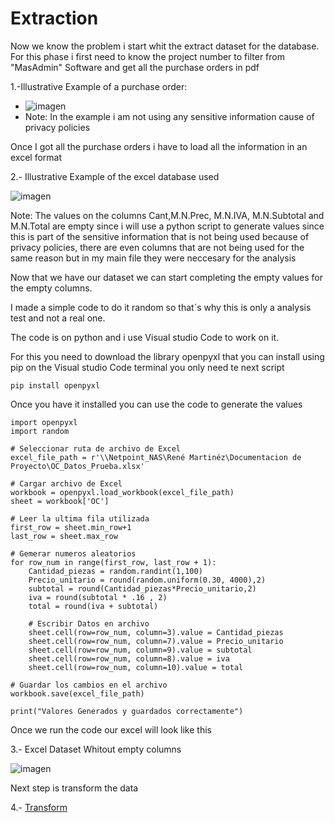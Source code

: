   # Extraction

Now we know the problem i start whit the extract dataset for the database.
For this phase i first need to know the project number to filter from "MasAdmin" Software and get all the purchase orders in pdf

1.-Illustrative Example of a purchase order:

  - ![imagen](https://github.com/ReneMtz0422/Data-Analisys-Test/assets/158523436/312d1142-6058-4895-971d-b43db145159d)
  - 
      Note: In the example i am not using any sensitive information cause of privacy policies
    

Once I got all the purchase orders i have to load all the information in an excel format

2.- Illustrative Example of the excel database used

  ![imagen](https://github.com/ReneMtz0422/Data-Analisys-Test/assets/158523436/0ddff637-90f6-4a1c-b3d3-4bb2f3be7c58)
  
   Note: The values on the columns Cant,M.N.Prec, M.N.IVA, M.N.Subtotal and M.N.Total are empty since i will use a python script to generate values since this is part of the sensitive information that is not
   being used because of privacy policies, there are even columns that are not being used for the same reason but in my main file they were neccesary for the analysis


Now that we have our dataset we can start completing the empty values for the empty columns.

I made a simple code to do it random so that´s why this is only a analysis test and not a real one.

The code is on python and i use Visual studio Code to work on it.

For this you need to download the library openpyxl that you can install using pip on the Visual studio Code terminal you only need te next script

    pip install openpyxl


Once you have it installed you can use the code to generate the values

    import openpyxl
    import random

    # Seleccionar ruta de archivo de Excel
    excel_file_path = r'\\Netpoint_NAS\René Martinéz\Documentacion de Proyecto\OC_Datos_Prueba.xlsx'

    # Cargar archivo de Excel
    workbook = openpyxl.load_workbook(excel_file_path)
    sheet = workbook['OC']

    # Leer la ultima fila utilizada
    first_row = sheet.min_row+1
    last_row = sheet.max_row

    # Gemerar numeros aleatorios
    for row_num in range(first_row, last_row + 1):
        Cantidad_piezas = random.randint(1,100)
        Precio_unitario = round(random.uniform(0.30, 4000),2)
        subtotal = round(Cantidad_piezas*Precio_unitario,2)
        iva = round(subtotal * .16 , 2)
        total = round(iva + subtotal)

        # Escribir Datos en archivo
        sheet.cell(row=row_num, column=3).value = Cantidad_piezas
        sheet.cell(row=row_num, column=7).value = Precio_unitario
        sheet.cell(row=row_num, column=9).value = subtotal
        sheet.cell(row=row_num, column=8).value = iva
        sheet.cell(row=row_num, column=10).value = total

    # Guardar los cambios en el archivo
    workbook.save(excel_file_path)

    print("Valores Generados y guardados correctamente")

Once we run the code our excel will look like this

3.- Excel Dataset Whitout empty columns

  ![imagen](https://github.com/ReneMtz0422/Data-Analysis-Test/assets/158523436/8a670973-0461-4b0c-97d4-58811fe3c1e4)


Next step is transform the data

4.- [Transform](Transform_Data.md)



    




